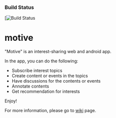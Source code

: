 ### Build Status
[![Build Status](https://travis-ci.org/yaseminalpay/motive.svg?branch=master)



# motive

"Motive" is an interest-sharing web and android app.

In the app, you can do the following:
- Subscribe interest topics
- Create content or events in the topics
- Have discussions for the contents or events
- Annotate contents
- Get recommendation for interests

Enjoy!

For more information, please go to [wiki](https://github.com/yaseminalpay/motive/wiki) page.




